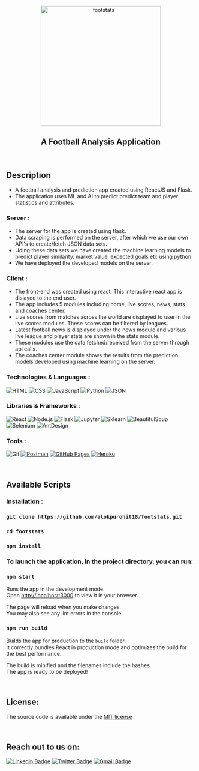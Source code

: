 <p align="center">
<img width="320px" src="https://i.redd.it/em1s8xzjs8b81.jpg" align="center" alt="footstats" />
 <h2 align="center">A Football Analysis Application</h3>
</p>

<br/>

## Description

 - A football analysis and prediction app created using ReactJS and Flask.
 - The application uses ML and AI to predict predict team and player statistics and attributes.

### Server :

 - The server for the app is created using flask.
 - Data scraping is performed on the server, after which we use our own API's to create/fetch JSON data sets.
 - Uding these data sets we have created the machine learning models to predict player similarity, market value, expected goals etc using python.
 - We have deployed the developed models on the server. 

### Client :

 - The front-end was created using react. This interactive react app is dislayed to the end user.
 - The app includes 5 modules including home, live scores, news, stats and coaches center.
 - Live scores from matches across the world are displayed to user in the live scores modules. These scores can be filtered by leagues.
 - Latest football news is displayed under the news module and various live league and player stats are shown in the stats module.
 - These modules use the data fetched/received from the server through api calls.
 - The coaches center module shows the results from the prediction models developed using machine learning on the server.

### Technologies & Languages :

![HTML](https://img.shields.io/badge/-HTML5-E34F26?style=flat-round&logo=html5&logoColor=white)
![CSS](https://img.shields.io/badge/-CSS3-blue?style=flat-round&logo=css3&logoColor=white)
![JavaScript](https://img.shields.io/badge/-JavaScript-black?style=flat-round&logo=javascript)
![Python](https://img.shields.io/badge/-Python-black?style=flat-round&logo=Python)
![JSON](https://img.shields.io/badge/-JSON-FFCC1D?style=flat-round&logo=JSON)

### Libraries & Frameworks :

![React](https://img.shields.io/badge/-React-black?style=flat-round&logo=react)
![Node.js](https://img.shields.io/badge/-Node-026E00?style=flat-round&logo=node)
![Flask](https://img.shields.io/badge/-Flask-blue?style=flat-round&logo=flask)
![Jupyter](https://img.shields.io/badge/-jupyter-white?style=flat-round&logo=jupyter)
![Sklearn](https://img.shields.io/badge/-sklearn-E45826?style=flat-round&logo=Sklearn)
![BeautifulSoup](https://img.shields.io/badge/-BeautifulSoup-C65D7B?style=flat-round&logo=BeautifulSoup)
![Selenium](https://img.shields.io/badge/-Selenium-black?style=flat-round&logo=selenium)
![AntDesign](https://img.shields.io/badge/-AntDesign-red?style=flat-round&logo=AntDesign)

### Tools :

![Git](https://img.shields.io/badge/-Git-black?style=flat-round&logo=git)
<a href="#"><img alt="Postman" src="https://img.shields.io/badge/Postman-FF6C37?logo=postman&logoColor=white"></a>
<a href="#"><img alt="GitHub Pages" src="https://img.shields.io/badge/GitHub%20Pages-%23327FC7.svg?logo=github&logoColor=white"></a> 
<a href="#"><img alt="Heroku" src="https://img.shields.io/badge/Heroku%20-%23430098.svg?logo=heroku&logoColor=white"></a>

<br/>

## Available Scripts

### Installation :

### `git clone https://github.com/alokpurohit18/footstats.git`

### `cd footstats`

### `npm install`

### To launch the application, in the project directory, you can run:

### `npm start`

Runs the app in the development mode.\
Open [http://localhost:3000](http://localhost:3000) to view it in your browser.

The page will reload when you make changes.\
You may also see any lint errors in the console.

### `npm run build`

Builds the app for production to the `build` folder.\
It correctly bundles React in production mode and optimizes the build for the best performance.

The build is minified and the filenames include the hashes.\
The app is ready to be deployed!

<br/>

## License:

The source code is available under the [MIT license](https://github.com/bitcookies/winrar-keygen/blob/master/LICENSE)

<br/>

## Reach out to us on:

[![Linkedin Badge](https://img.shields.io/badge/-LinkedIn-blue?style=flat-round&logo=Linkedin&logoColor=white&link=https://www.linkedin.com/in/alok-rajpurohit-1941461a3/)](https://www.linkedin.com/in/alok-rajpurohit-1941461a3/)
[![Twitter Badge](https://img.shields.io/badge/-Twitter-blue?style=flat-round&logo=Twitter&logoColor=white&link=https://twitter.com/AlokPur32580593)](https://twitter.com/AlokPur32580593)
[![Gmail Badge](https://img.shields.io/badge/-Gmail-c14438?style=flat-round&logo=Gmail&logoColor=white&link=mailto:saloniguptasg12@gmail.com)](mailto:alokpurohit18@gmail.com)
